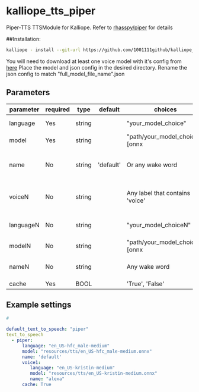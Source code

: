 # kalliope_tts_piper
Piper-TTS TTSModule for Kalliope. Refer to [rhasspy/piper](https://github.com/rhasspy/piper) for details 

##Installation:
```bash
kalliope - install --git-url https://github.com/1001111github/kalliope_tts_piper.git
```

You will need to download at least one voice model with it's config from [here](https://github.com/rhasspy/piper/blob/master/VOICES.md)
Place the model and json config in the desired directory. Rename the json config to match "full_model_file_name".json

## Parameters

| parameter    | required | type    | default | choices                                   | comment                    |
|--------------|----------|---------|---------|-------------------------------------------|----------------------------|
| language     | Yes      | string  |         | "your_model_choice"                       | filename, without extension 
| model        | Yes      | string  |         | "path/your_model_choice.[onnx|tflite]     | Full path to model file
| name         | No       | string  |'default'| Or any wake word                          | Relates voices to names used as trigger wake words 
| voiceN       | No       | string  |         | Any label that contains 'voice'           | Identifies a voice (language/model) related to a wake word
| languageN    | No       | string  |         | "your_model_choiceN"                      | filename, without extension for voice N
| modelN       | No       | string  |         | "path/your_model_choiceN.[onnx|tflite]    | Full path to model file for voice N
| nameN        | No       | string  |         | Any wake word                             | Wake word associated with voice N 
| cache        | Yes      | BOOL    |         | 'True', 'False' 

## Example settings

```yaml
#

default_text_to_speech: "piper"
text_to_speech
  - piper:
      language: "en_US-hfc_male-medium"
      model: "resources/tts/en_US-hfc_male-medium.onnx"
      name: 'default'
      voice1: 
         language: "en_US-kristin-medium"
         model: "resources/tts/en_US-kristin-medium.onnx"
         name: "alexa"
      cache: True
```
